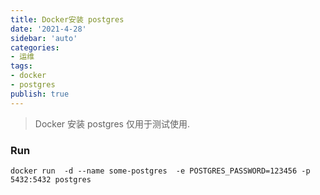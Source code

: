 ```yaml
---
title: Docker安装 postgres
date: '2021-4-28'
sidebar: 'auto'
categories:
- 运维
tags:
- docker
- postgres
publish: true
---
```


> Docker 安装 postgres 仅用于测试使用.

### Run
```shell
docker run  -d --name some-postgres  -e POSTGRES_PASSWORD=123456 -p 5432:5432 postgres
```

